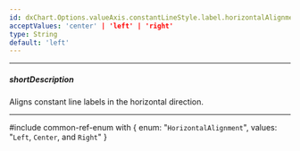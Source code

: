 ```yaml
---
id: dxChart.Options.valueAxis.constantLineStyle.label.horizontalAlignment
acceptValues: 'center' | 'left' | 'right'
type: String
default: 'left'
---
```

---
##### shortDescription
Aligns constant line labels in the horizontal direction.

---
#include common-ref-enum with {
    enum: "`HorizontalAlignment`",
    values: "`Left`, `Center`, and `Right`"
}